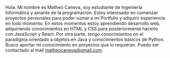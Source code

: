 Hola. Mi nombre es Matheo Caneva, soy estudiante de Ingeniería Informática y amante de la programación.
Estoy interesado en comenzar proyectos personales para poder sumar a mi Portfolio y adquirir experiencia en todo momento.
En estos momentos estoy aprendiendo desarrollo web, adquiriendo conocimientos en HTML y CSS para posteriormente hacerlo con JavaScript y React. Por otra parte, tengo conocimientos en el paradigma orientado a objetos en Java y conocimientos básicos de Python.
Busco aportar mi conocimiento en proyectos que lo requieran. Puedo ser contactado al mail matheocaneva@gmail.com

<!---
MatheoLCaneva/MatheoLCaneva is a ✨ special ✨ repository because its `README.md` (this file) appears on your GitHub profile.
You can click the Preview link to take a look at your changes.
--->
